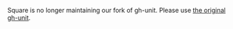 Square is no longer maintaining our fork of gh-unit. Please use [the original gh-unit](https://github.com/gh-unit/gh-unit).